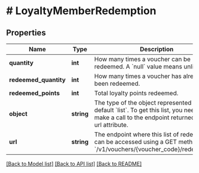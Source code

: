 # # LoyaltyMemberRedemption

## Properties

Name | Type | Description | Notes
------------ | ------------- | ------------- | -------------
**quantity** | **int** | How many times a voucher can be redeemed. A &#x60;null&#x60; value means unlimited. | [optional]
**redeemed_quantity** | **int** | How many times a voucher has already been redeemed. | [optional]
**redeemed_points** | **int** | Total loyalty points redeemed. | [optional]
**object** | **string** | The type of the object represented is by default &#x60;list&#x60;. To get this list, you need to make a call to the endpoint returned in the url attribute. | [optional] [default to 'list']
**url** | **string** | The endpoint where this list of redemptions can be accessed using a GET method. &#x60;/v1/vouchers/{voucher_code}/redemptions&#x60; | [optional]

[[Back to Model list]](../../README.md#models) [[Back to API list]](../../README.md#endpoints) [[Back to README]](../../README.md)
